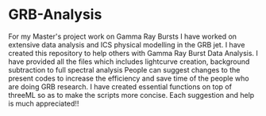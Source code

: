 # GRB-Analysis
For my Master's project work on Gamma Ray Bursts I have worked on extensive data analysis and ICS physical modelling in the GRB jet.
I have created this repository to help others with Gamma Ray Burst Data Analysis.
I have provided all the files which includes lightcurve creation, background subtraction to full spectral analysis
People can suggest changes to the present codes to increase the efficiency and save time of the people who are doing GRB research.
I have created essential functions on top of threeML so as to make the scripts more concise.
Each suggestion and help is much appreciated!!
